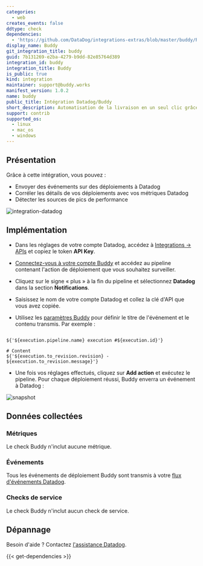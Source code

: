 ```yaml
---
categories:
  - web
creates_events: false
ddtype: check
dependencies:
  - 'https://github.com/DataDog/integrations-extras/blob/master/buddy/README.md'
display_name: Buddy
git_integration_title: buddy
guid: 7b131269-e2ba-4279-b9dd-82e85764d389
integration_id: buddy
integration_title: Buddy
is_public: true
kind: integration
maintainer: support@buddy.works
manifest_version: 1.0.2
name: buddy
public_title: Intégration Datadog/Buddy
short_description: Automatisation de la livraison en un seul clic grâce à des aperçus de sites Web actifs pour les développeurs web web developers.
support: contrib
supported_os:
  - linux
  - mac_os
  - windows
---
```

## Présentation

Grâce à cette intégration, vous pouvez :

*   Envoyer des événements sur des déploiements à Datadog
*   Corréler les détails de vos déploiements avec vos métriques Datadog
*   Détecter les sources de pics de performance

![integration-datadog][1]

## Implémentation

* Dans les réglages de votre compte Datadog, accédez à [Integrations -> APIs][2] et copiez le token **API Key**.

* [Connectez-vous à votre compte Buddy][3] et accédez au pipeline contenant l'action de déploiement que vous souhaitez surveiller.

* Cliquez sur le signe « plus » à la fin du pipeline et sélectionnez **Datadog** dans la section **Notifications**.

* Saisissez le nom de votre compte Datadog et collez la clé d'API que vous avez copiée.

* Utilisez les [paramètres Buddy][4] pour définir le titre de l'événement et le contenu transmis. Par exemple :

```

${'${execution.pipeline.name} execution #${execution.id}'}

# Content
${'${execution.to_revision.revision} - ${execution.to_revision.message}'}
```

* Une fois vos réglages effectués, cliquez sur **Add action** et exécutez le pipeline. Pour chaque déploiement réussi, Buddy enverra un événement à Datadog :

![snapshot][5]

## Données collectées
### Métriques
Le check Buddy n'inclut aucune métrique.

### Événements
Tous les événements de déploiement Buddy sont transmis à votre [flux d'événements Datadog][6].

### Checks de service
Le check Buddy n'inclut aucun check de service.

## Dépannage
Besoin d'aide ? Contactez [l'assistance Datadog][7].

[1]: https://raw.githubusercontent.com/DataDog/integrations-extras/master/buddy/images/datadog-integration.png
[2]: https://app.datadoghq.com/account/settings#api
[3]: https://app.buddy.works/login
[4]: https://buddy.works/knowledge/deployments/what-parameters-buddy-use
[5]: https://raw.githubusercontent.com/DataDog/integrations-extras/master/buddy/images/snapshot.png
[6]: https://docs.datadoghq.com/fr/graphing/event_stream/
[7]: http://docs.datadoghq.com/help/


{{< get-dependencies >}}